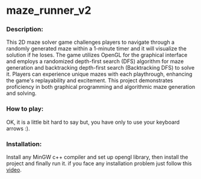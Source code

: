 # maze_runner_v2
### Description:
This 2D maze solver game challenges players to navigate through a randomly generated maze within a 1-minute timer and it will visualize the solution if he loses. The game utilizes OpenGL for the graphical interface and employs a randomized depth-first search (DFS) algorithm for maze generation and backtracking depth-first search (Backtracking DFS) to solve it. Players can experience unique mazes with each playthrough, enhancing the game's replayability and excitement. This project demonstrates proficiency in both graphical programming and algorithmic maze generation and solving.


### How to play:
OK, it is a little bit hard to say but, you have only to use your keyboard arrows :).


### Installation:
Install any MinGW c++ compiler and set up opengl library, then install the project and finally run it.
if you face any installation problem just follow this [video](https://www.youtube.com/watch?v=14atQ1GTNYg&t=2s). 
